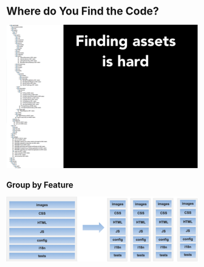 # Where do You Find the Code?

![](../img/find-code.jpg)

## Group by Feature

![](../img/asset-structure.png)
